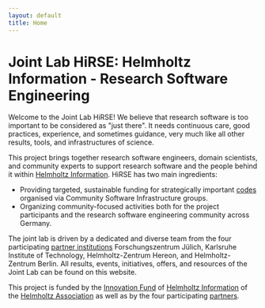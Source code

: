 ```yaml
---
layout: default
title: Home
---
```

# Joint Lab HiRSE: Helmholtz Information - Research Software Engineering

Welcome to the Joint Lab HiRSE! We believe that research software is too important to be considered as "just there". It needs continuous care, good practices, experience, and sometimes guidance, very much like all other results, tools, and infrastructures of science.

This project brings together research software engineers, domain scientists, and community experts to support research software and the people behind it within [Helmholtz Information](https://www.helmholtz.de/en/research/research-fields/information/). 
HiRSE has two main ingredients:

* Providing targeted, sustainable funding for strategically important [codes](codes.html) organised via Community Software Infrastructure groups.
* Organizing community-focused activities both for the project participants and the research software engineering community across Germany.

The joint lab is driven by a dedicated and diverse team from the four participating [partner institutions](partners.html#hirse-partners) Forschungszentrum Jülich, Karlsruhe Institute of Technology, Helmholtz-Zentrum Hereon, and Helmholtz-Zentrum Berlin. All results, events, initiatives, offers, and resources of the Joint Lab can be found on this website.

This project is funded by the [Innovation Fund](https://www.helmholtz.de/en/transfer/helmholtz-association-transfer-instruments/innovation-fund-of-the-helmholtz-centers/) of [Helmholtz Information](https://www.helmholtz.de/en/research/research-fields/information/) of the [Helmholtz Association](https://www.helmholtz.de/en/) as well as by the four participating [partners](partners.html#hirse-partners). 
